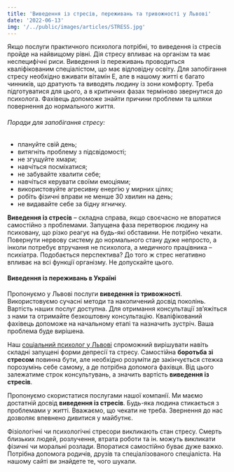 ```yaml
---
title: 'Виведення із стресів, переживань та тривожності у Львові'
date: '2022-06-13'
img: '/../public/images/articles/STRESS.jpg'
---
```

Якщо послуги практичного психолога потрібні, то виведення із стресів пройде на найвищому рівні. Дія стресу впливає на організм та має неспецифічні риси. Виведення із переживань проводиться кваліфікованим спеціалістом, що має відповідну освіту. Для запобігання стресу необхідно вживати вітамін Е, але в нашому житті є багато чинників, що дратують та виводять людину із зони комфорту. Треба підготуватися для цього, а в критичних фазах терміново звернутися до психолога. Фахівець допоможе знайти причини проблеми та шляхи повернення до нормального життя.

###### Поради для запобігання стресу:

*   плануйте свій день;
*   витягніть проблему з підсвідомості;
*   не згущуйте хмари;
*   навчіться посміхатися;
*   не забувайте хвалити себе;
*   навчіться керувати своїми емоціями;
*   використовуйте агресивну енергію у мирних цілях;
*   робіть фізичні вправи не менше 30 хвилин на день;
*   не видавайте себе за бідну ягничку.

**Виведення із стресів** – складна справа, якщо своєчасно не впоратися самостійно з проблемами. Запущена фаза перетворює людину на психовану, що різко реагує на будь-які обставини. Не потрібно чекати. Повернути нервову систему до нормального стану дуже непросто, а інколи потребує втручання не психолога, а медичного працівника – психіатра. Подобається перспектива? До того ж стрес негативно впливає на всі функції організму. Не допускайте цього.

#### Виведення із переживань в Україні

Пропонуємо у Львові послуги **виведення із тривожності**. Використовуємо сучасні методи та накопичений досвід поколінь. Вартість наших послуг доступна. Для отримання консультації зв’яжіться з нами та отримайте безкоштовну консультацію. Кваліфікований фахівець допоможе на начальному етапі та назначить зустріч. Ваша проблема буде вирішена.

Наш [соціальний психолог у Львові](https://pidgorognuy.com.ua/) спроможний вирішувати навіть складні запущені форми депресії та стресу. Самостійна **боротьба зі стресом** повинна бути, але необхідно розуміти де закінчується стежка порозумінь себе самому, а де потрібна допомога фахівця. Від цього залежатиме строк консультувань, а значить вартість **виведення із стресів**.

Пропонуємо скористатися послугами нашої компанії. Ми маємо достатній досвід **виведення із стресів**. Будь-яка людина стикається з проблемами у житті. Вважаємо, що чекати не треба. Звернення до нас дозволяє впевнено дивитися у майбутнє.

Фізіологічні чи психологічні стресори викликають стан стресу. Смерть близьких людей, розлучення, втрата роботи та ін. можуть викликати фізичні чи моральні розлади. Впоратися самостійно буває дуже важко. Потрібна допомога родичів, друзів та спеціалізованого спеціаліста. На нашому сайті ви знайдете те, чого шукали.
